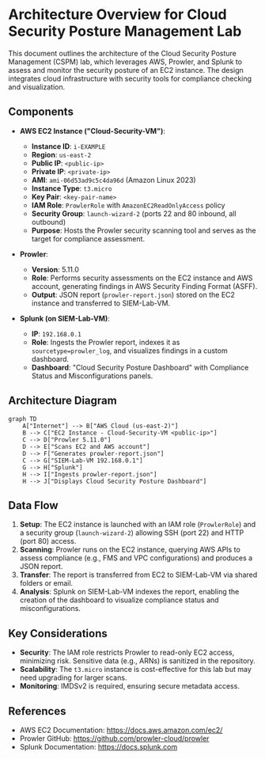 # Architecture Overview for Cloud Security Posture Management Lab

This document outlines the architecture of the Cloud Security Posture Management (CSPM) lab, which leverages AWS, Prowler, and Splunk to assess and monitor the security posture of an EC2 instance. The design integrates cloud infrastructure with security tools for compliance checking and visualization.

## Components

- **AWS EC2 Instance ("Cloud-Security-VM")**:
  - **Instance ID**: `i-EXAMPLE`
  - **Region**: `us-east-2`
  - **Public IP**: `<public-ip>`
  - **Private IP**: `<private-ip>`
  - **AMI**: `ami-06d53ad9c5c4da96d` (Amazon Linux 2023)
  - **Instance Type**: `t3.micro`
  - **Key Pair**: `<key-pair-name>`
  - **IAM Role**: `ProwlerRole` with `AmazonEC2ReadOnlyAccess` policy
  - **Security Group**: `launch-wizard-2` (ports 22 and 80 inbound, all outbound)
  - **Purpose**: Hosts the Prowler security scanning tool and serves as the target for compliance assessment.

- **Prowler**:
  - **Version**: 5.11.0
  - **Role**: Performs security assessments on the EC2 instance and AWS account, generating findings in AWS Security Finding Format (ASFF).
  - **Output**: JSON report (`prowler-report.json`) stored on the EC2 instance and transferred to SIEM-Lab-VM.

- **Splunk (on SIEM-Lab-VM)**:
  - **IP**: `192.168.0.1`
  - **Role**: Ingests the Prowler report, indexes it as `sourcetype=prowler_log`, and visualizes findings in a custom dashboard.
  - **Dashboard**: "Cloud Security Posture Dashboard" with Compliance Status and Misconfigurations panels.

## Architecture Diagram
```mermaid
graph TD
    A["Internet"] --> B["AWS Cloud (us-east-2)"]
    B --> C["EC2 Instance - Cloud-Security-VM <public-ip>"]
    C --> D["Prowler 5.11.0"]
    D --> E["Scans EC2 and AWS account"]
    D --> F["Generates prowler-report.json"]
    C --> G["SIEM-Lab-VM 192.168.0.1"]
    G --> H["Splunk"]
    H --> I["Ingests prowler-report.json"]
    H --> J["Displays Cloud Security Posture Dashboard"]
```


## Data Flow
1. **Setup**: The EC2 instance is launched with an IAM role (`ProwlerRole`) and a security group (`launch-wizard-2`) allowing SSH (port 22) and HTTP (port 80) access.
2. **Scanning**: Prowler runs on the EC2 instance, querying AWS APIs to assess compliance (e.g., FMS and VPC configurations) and produces a JSON report.
3. **Transfer**: The report is transferred from EC2 to SIEM-Lab-VM via shared folders or email.
4. **Analysis**: Splunk on SIEM-Lab-VM indexes the report, enabling the creation of the dashboard to visualize compliance status and misconfigurations.

## Key Considerations
- **Security**: The IAM role restricts Prowler to read-only EC2 access, minimizing risk. Sensitive data (e.g., ARNs) is sanitized in the repository.
- **Scalability**: The `t3.micro` instance is cost-effective for this lab but may need upgrading for larger scans.
- **Monitoring**: IMDSv2 is required, ensuring secure metadata access.

## References
- AWS EC2 Documentation: https://docs.aws.amazon.com/ec2/
- Prowler GitHub: https://github.com/prowler-cloud/prowler
- Splunk Documentation: https://docs.splunk.com
